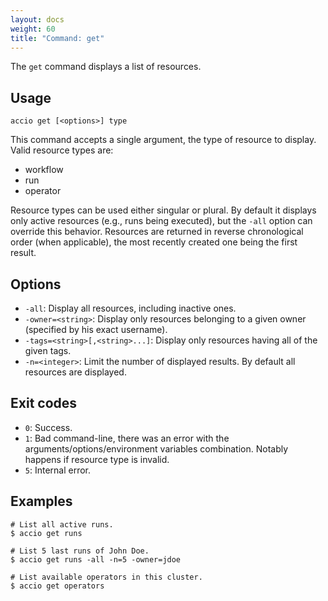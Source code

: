```yaml
---
layout: docs
weight: 60
title: "Command: get"
---
```


The `get` command displays a list of resources.

## Usage
```
accio get [<options>] type
```

This command accepts a single argument, the type of resource to display.
Valid resource types are:

  * workflow
  * run
  * operator

Resource types can be used either singular or plural.
By default it displays only active resources (e.g., runs being executed), but the `-all` option can override this behavior.
Resources are returned in reverse chronological order (when applicable), the most recently created one being the first result.

## Options
* `-all`: Display all resources, including inactive ones.
* `-owner=<string>`: Display only resources belonging to a given owner (specified by his exact username).
* `-tags=<string>[,<string>...]`: Display only resources having all of the given tags.
* `-n=<integer>`: Limit the number of displayed results.
By default all resources are displayed.

## Exit codes
* `0`: Success.
* `1`: Bad command-line, there was an error with the arguments/options/environment variables combination.
Notably happens if resource type is invalid.
* `5`: Internal error.

## Examples
```
# List all active runs.
$ accio get runs

# List 5 last runs of John Doe.
$ accio get runs -all -n=5 -owner=jdoe

# List available operators in this cluster.
$ accio get operators
```

